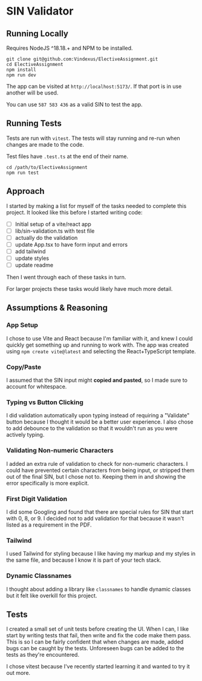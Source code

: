 # SIN Validator

## Running Locally
Requires NodeJS ^18.18.+ and NPM to be installed.

```
git clone git@github.com:Vindexus/ElectiveAssignment.git
cd ElectiveAssignment
npm install
npm run dev
```

The app can be visited at `http://localhost:5173/`. If that port is in use another will be used.

You can use `587 583 436` as a valid SIN to test the app.

## Running Tests
Tests are run with `vitest`. The tests will stay running and re-run when changes are made to the code.

Test files have `.test.ts` at the end of their name.

```
cd /path/to/ElectiveAssignment
npm run test
```

## Approach
I started by making a list for myself of the tasks needed to complete this project. It looked like this before I started writing code:

- [ ] Initial setup of a vite/react app
- [ ] lib/sin-validation.ts with test file
- [ ] actually do the validation
- [ ] update App.tsx to have form input and errors
- [ ] add tailwind
- [ ] update styles
- [ ] update readme

Then I went through each of these tasks in turn.

For larger projects these tasks would likely have much more detail.

## Assumptions & Reasoning

### App Setup
I chose to use Vite and React because I'm familiar with it, and knew I could quickly get something up and running to work with. The app was created using `npm create vite@latest` and selecting the React+TypeScript template.

### Copy/Paste
I assumed that the SIN input might **copied and pasted**, so I made sure to account for whitespace.


### Typing vs Button Clicking
I did validation automatically upon typing instead of requiring a "Validate" button because I thought it would be a better user experience. I also chose to add debounce to the validation so that it wouldn't run as you were actively typing.

### Validating Non-numeric Characters
I added an extra rule of validation to check for non-numeric characters. I could have prevented certain characters from being input, or stripped them out of the final SIN, but I chose not to. Keeping them in and showing the error specifically is more explicit.

### First Digit Validation
I did some Googling and found that there are special rules for SIN that start with 0, 8, or 9. I decided not to add validation for that because it wasn't listed as a requirement in the PDF.

### Tailwind
I used Tailwind for styling because I like having my markup and my styles in the same file, and because I know it is part of your tech stack.

### Dynamic Classnames
I thought about adding a library like `classnames` to handle dynamic classes but it felt like overkill for this project.

## Tests
I created a small set of unit tests before creating the UI. When I can, I like start by writing tests that fail, then write and fix the code make them pass. This is so I can be fairly confident that when changes are made, added bugs can be caught by the tests. Unforeseen bugs can be added to the tests as they're encountered.

I chose vitest because I've recently started learning it and wanted to try it out more.

